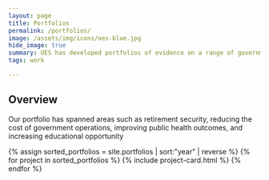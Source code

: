 ```yaml
---
layout: page
title: Portfolios
permalink: /portfolios/
image: /assets/img/icons/oes-blue.jpg
hide_image: true
summary: OES has developed portfolios of evidence on a range of government-wide priorities. 
tags: work

---
```



## Overview
Our portfolio has spanned areas such as retirement security, reducing the cost of government operations, improving public health outcomes, and increasing educational opportunity

<div class="margin-top-4">
  <div class="grid-row grid-gap">
    {% assign sorted_portfolios = site.portfolios | sort:"year" | reverse %}
    {% for project in sorted_portfolios %}
      {% include project-card.html %}
    {% endfor %}
  </div>
</div>
